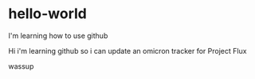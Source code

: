 # hello-world
I'm learning how to use github

Hi i'm learning github so i can update an omicron tracker for Project Flux


wassup

